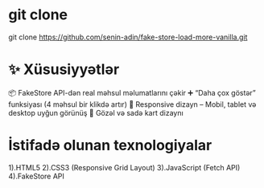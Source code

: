 # git clone

git clone https://github.com/senin-adin/fake-store-load-more-vanilla.git

# ✨ Xüsusiyyətlər

📦 FakeStore API-dən real məhsul məlumatlarını çəkir
➕ “Daha çox göstər” funksiyası (4 məhsul bir klikdə artır)
📱 Responsive dizayn – Mobil, tablet və desktop uyğun görünüş
🎨 Gözəl və sadə kart dizaynı

# İstifadə olunan texnologiyalar

1).HTML5
2).CSS3 (Responsive Grid Layout)
3).JavaScript (Fetch API)
4).FakeStore API
